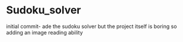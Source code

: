 # Sudoku_solver
initial commit- ade the sudoku solver but the project itself is boring so adding an image reading ability 
